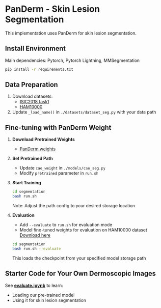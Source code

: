 # PanDerm - Skin Lesion Segmentation

This implementation uses PanDerm for skin lesion segmentation.

## Install Environment

Main dependencies: Pytorch, Pytorch Lightning, MMSegmentation

```bash
pip install -r requirements.txt
```

## Data Preparation

1. Download datasets:
   - [ISIC2018 task1](https://challenge.isic-archive.com/data/#2018)
   - [HAM10000](https://www.kaggle.com/datasets/kmader/skin-cancer-mnist-ham10000)
2. Update `_load_name()` in `./datasets/dataset_seg.py` with your data path

## Fine-tuning with PanDerm Weight

1. **Download Pretrained Weights**
   - [PanDerm weights](https://drive.google.com/file/d/1XHKRk2p-dS1PFQE-xRbOM3yx47i3bXmi/view?usp=sharing)

2. **Set Pretrained Path**
   - Update `cae_weight` in `./models/cae_seg.py`
   - Modify `pretrained` parameter in `run.sh`

3. **Start Training**
   ```bash
   cd segmentation
   bash run.sh
   ```
   Note: Adjust the path config to your desired storage location

4. **Evaluation**
   - Add `--evaluate` to `run.sh` for evaluation mode
   - Model fine-tuned weights for evaluation on HAM10000 dataset [Download here](https://drive.google.com/drive/folders/1BsSjl1h3mxU6JNSbqvgZdyiTvV_2QBsH?usp=sharing)
   ```bash
   cd segmentation
   bash run.sh --evaluate
   ```
   This loads the checkpoint from your specified model storage path

## Starter Code for Your Own Dermoscopic Images

See [**evaluate.ipynb**](Skin_Seg/evaluate.ipynb) to learn:
- Loading our pre-trained model
- Using it for skin lesion segmentation
